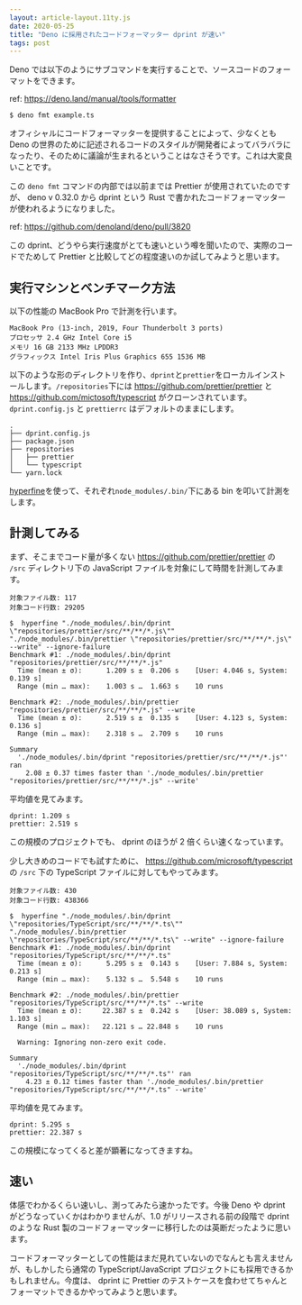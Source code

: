 ```yaml
---
layout: article-layout.11ty.js
date: 2020-05-25
title: "Deno に採用されたコードフォーマッター dprint が速い"
tags: post
---
```


Deno では以下のようにサブコマンドを実行することで、ソースコードのフォーマットをできます。

ref: https://deno.land/manual/tools/formatter

```shell
$ deno fmt example.ts
```

オフィシャルにコードフォーマッターを提供することによって、少なくとも Deno の世界のために記述されるコードのスタイルが開発者によってバラバラになったり、そのために議論が生まれるということはなさそうです。これは大変良いことです。

この `deno fmt` コマンドの内部では以前までは Prettier が使用されていたのですが、 deno v 0.32.0 から dprint という Rust で書かれたコードフォーマッターが使われるようになりました。

ref: https://github.com/denoland/deno/pull/3820

この dprint、どうやら実行速度がとても速いという噂を聞いたので、実際のコードでためして Prettier と比較してどの程度速いのか試してみようと思います。

## 実行マシンとベンチマーク方法

以下の性能の MacBook Pro で計測を行います。

```
MacBook Pro (13-inch, 2019, Four Thunderbolt 3 ports)
プロセッサ 2.4 GHz Intel Core i5
メモリ 16 GB 2133 MHz LPDDR3
グラフィックス Intel Iris Plus Graphics 655 1536 MB
```

以下のような形のディレクトリを作り、`dprint`と`prettier`をローカルインストールします。`/repositories`下には https://github.com/prettier/prettier と https://github.com/mictosoft/typescript がクローンされています。`dprint.config.js` と `prettierrc` はデフォルトのままにします。

```shell
.
├── dprint.config.js
├── package.json
├── repositories
│   ├── prettier
│   └── typescript
└── yarn.lock
```

[hyperfine](https://github.com/sharkdp/hyperfine)を使って、それぞれ`node_modules/.bin/`下にある bin を叩いて計測をします。

## 計測してみる

まず、そこまでコード量が多くない https://github.com/prettier/prettier の `/src` ディレクトリ下の JavaScript ファイルを対象にして時間を計測してみます。

```shell
対象ファイル数: 117
対象コード行数: 29205
```

```shell
$  hyperfine "./node_modules/.bin/dprint \"repositories/prettier/src/**/**/*.js\"" "./node_modules/.bin/prettier \"repositories/prettier/src/**/**/*.js\" --write" --ignore-failure
Benchmark #1: ./node_modules/.bin/dprint "repositories/prettier/src/**/**/*.js"
  Time (mean ± σ):      1.209 s ±  0.206 s    [User: 4.046 s, System: 0.139 s]
  Range (min … max):    1.003 s …  1.663 s    10 runs

Benchmark #2: ./node_modules/.bin/prettier "repositories/prettier/src/**/**/*.js" --write
  Time (mean ± σ):      2.519 s ±  0.135 s    [User: 4.123 s, System: 0.136 s]
  Range (min … max):    2.318 s …  2.709 s    10 runs

Summary
  './node_modules/.bin/dprint "repositories/prettier/src/**/**/*.js"' ran
    2.08 ± 0.37 times faster than './node_modules/.bin/prettier "repositories/prettier/src/**/**/*.js" --write'
```

平均値を見てみます。

```shell
dprint: 1.209 s
prettier: 2.519 s
```

この規模のプロジェクトでも、 dprint のほうが 2 倍くらい速くなっています。

少し大きめのコードでも試すために、 https://github.com/microsoft/typescript の `/src` 下の TypeScript ファイルに対してもやってみます。

```shell
対象ファイル数: 430
対象コード行数: 438366
```

```shell
$  hyperfine "./node_modules/.bin/dprint \"repositories/TypeScript/src/**/**/*.ts\"" "./node_modules/.bin/prettier \"repositories/TypeScript/src/**/**/*.ts\" --write" --ignore-failure
Benchmark #1: ./node_modules/.bin/dprint "repositories/TypeScript/src/**/**/*.ts"
  Time (mean ± σ):      5.295 s ±  0.143 s    [User: 7.884 s, System: 0.213 s]
  Range (min … max):    5.132 s …  5.548 s    10 runs

Benchmark #2: ./node_modules/.bin/prettier "repositories/TypeScript/src/**/**/*.ts" --write
  Time (mean ± σ):     22.387 s ±  0.242 s    [User: 38.089 s, System: 1.103 s]
  Range (min … max):   22.121 s … 22.848 s    10 runs

  Warning: Ignoring non-zero exit code.

Summary
  './node_modules/.bin/dprint "repositories/TypeScript/src/**/**/*.ts"' ran
    4.23 ± 0.12 times faster than './node_modules/.bin/prettier "repositories/TypeScript/src/**/**/*.ts" --write'
```

平均値を見てみます。

```shell
dprint: 5.295 s
prettier: 22.387 s
```

この規模になってくると差が顕著になってきますね。

## 速い

体感でわかるくらい速いし、測ってみたら速かったです。今後 Deno や dprint がどうなっていくかはわかりませんが、1.0 がリリースされる前の段階で dprint のような Rust 製のコードフォーマッターに移行したのは英断だったように思います。

コードフォーマッターとしての性能はまだ見れていないのでなんとも言えませんが、もしかしたら通常の TypeScript/JavaScript プロジェクトにも採用できるかもしれません。今度は、 dprint に Prettier のテストケースを食わせてちゃんとフォーマットできるかやってみようと思います。
